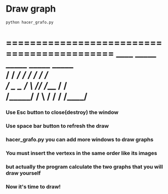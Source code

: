 # Draw graph
```python
python hacer_grafo.py
```
============================================
    ____    _____   _____   _____  _____  
   /       / ___/  /    /  /      /    /  
  /  _ _  /   \   /____/  /___   /    /  
 /_____/ /     \ /    /  /      /____/     
============================================

### Use Esc button to close(destroy) the window
### Use space bar button to refresh the draw
### hacer_grafo.py you can add more windows to draw graphs
### You must insert the vertexs in the same order like its images
### but actually the program calculate the two graphs that you will draw yourself
### Now it's time to draw!
